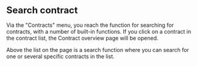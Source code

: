 <style> 
h1 { font-size:24px; } 
h2 { font-size:22px; } 
h3 { font-size:20px; } 
h4 { font-size:18px; } 
h5 { font-size:16px; }  
table th { font-size:14px !important; text-align:left !important; }
table td { font-size:14px !important; text-align:left !important; }
</style>

# Search contract 

Via the "Contracts" menu, you reach the function for searching for contracts, with a number of built-in functions. If you click on a contract in the contract list, the Contract overview page will be opened.

Above the list on the page is a search function where you can search for one or several specific contracts in the list.















